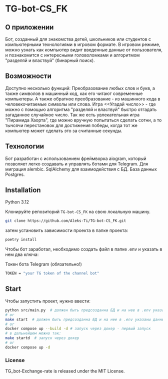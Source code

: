 # TG-bot-CS_FK

## О приложении

Бот, созданный для знакомства детей, школьников или студентов с компьютерными технологиями в игровом формате.
В игровом режиме, можно узнать как компьютер видит введенные данные от пользователя, и познакомится с интересными головоломками и алгоритмом "разделяй и властвуй" (бинарный поиск).

## Возможности

Доступно несколько функций:
Преобразование любых слов и букв, а также символов в машинный код, как его читают современные компьютеры.
А также обратное преобразование - из машинного кода в человекочитаемые символы или слова.
Игра <<Угадай число>> - где можно с помощью алгоритма "разделяй и властвуй" быстро отгадать загаданное случайное число.
Так же есть увлекательная игра "Пирамида Хаорта", где можно вручную попытаться сделать сотни, а то тычсячи перестановок для достижения победы, когда тот же компьютер может сделать это за считанные секунды.

## Технологии

Бот разработан с использованием фреймворка aiogram, который позволяет легко создавать и управлять ботами для Telegram.
Для миграция alembic. SqlAlchemy для взаимодействия с БД. База данных Postgres.

## Installation

Python 3.12

Клонируйте репозиторий ```TG-bot-CS_FK``` на свою локальную машину.

```bash
git clone https://github.com/Aleks-Ti/TG-bot-CS_FK.git
```

затем установить зависимости проекта в папке проекта:

```bash
poetry install
```

Чтобы бот заработал, необходимо создать файл в папке .env и указать в нем два ключа:

Токен бота Telegram (обязательно!)

```bash
TOKEN = "your TG token of the channel bot"
```

## Start

Чтобы запустить проект, нужно ввести:

```bash
python src/main.py  # должен быть предсозданна БД и на нее в .env указаны данные/Postgres локально установленный.
# or
make start  # должен быть предсозданна БД и на нее в .env указаны данные/Postgres локально установленный.
# or
docker compose up --build -d # запуск через докер - первый запуск
# в дальнейшем можно так:
make startd  # запуск через докер
# or
docker compose up -d
```

### License

TG_bot-Exchange-rate is released under the MIT License.
